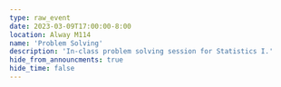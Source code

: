 ```yaml
---
type: raw_event
date: 2023-03-09T17:00:00-8:00
location: Alway M114
name: 'Problem Solving'
description: 'In-class problem solving session for Statistics I.'
hide_from_announcments: true
hide_time: false
---
```

